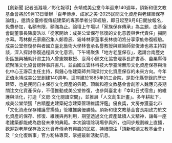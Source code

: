 【創新聞 記者張溎壕／彰化報導】永靖成美公堂今年迎來140週年，頂新和德文教基金會將於9月13日舉辦「百年傳承．成家之美-2025民間文化資產與老建築保存論壇」，邀請全臺修復傳統建築的專家學者分享經驗，即日起至9月8日開放報名，免費參加，名額有限，額滿為止。論壇上午場以「家族保存傳承」為主題，由基金會副董事長陳慶浩以「從家開始：成美公堂保存修復的文化意義與世代責任」揭開序幕。芎林鄭氏家廟召集人鄭香辰、霧峰林家董事長林俊明將分享家族修復經驗。成美公堂修復參與者國立臺北藝術大學林會承名譽教授與建築師郭俊沛也將主持對談，深入探討修復過程與文化意涵。下午場聚焦「地方老屋保存」，邀請台南歷史街區振興補助計畫主持人曾憲嫻教授、臺灣小鎮文化協會理事長許書基、苗栗縣傳統聚落文化協會總幹事許書凡，並由國立雲林科技大學臺灣無形文化資產保存與活化中心王瀞苡主任主持，與鍾心怡建築師共同探討文化資產保存的未來方向。今年正值永靖成美公堂創建140週年。這座建於1885年的三合院，是彰化縣登錄的歷史建築，也是民間自主保存文化資產的典範。頂新和德文教基金會創辦人魏應充長期關注文化資產保存，不僅推動成美公堂修復，也參與臺北市「幸町日式宿舍」的維護與活化，打造「文房‧文化閱讀空間」，並推展「人文創生計畫」。多年耕耘下，成美公堂榮獲「古蹟歷史建築紀念建築管理維護評鑑」優良獎，文房亦獲臺北市「文化資產保存維護譽揚獎」管維推廣優勝獎。頂新和德文教基金會長期致力於文化資產的保存、修復、維護與再利用，期望透過文化資產延續人文精神，讓每一座老建築都能成為啟發未來的典範。本次論壇除現場參與外，也同步規劃線上直播，歡迎對老屋保存及文化資產傳承有興趣的民眾，持續關注「頂新和德文教基金會」及「文化復新事」官方粉絲專頁，掌握最新活動訊息。
